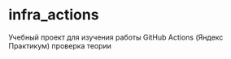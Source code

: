 # infra_actions
Учебный проект для изучения работы GitHub Actions (Яндекс Практикум)
проверка теории
